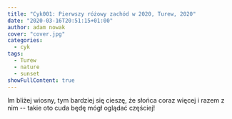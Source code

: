 ```yaml
---
title: "Cyk001: Pierwszy różowy zachód w 2020, Turew, 2020"
date: "2020-03-16T20:51:15+01:00"
author: adam nowak
cover: "cover.jpg"
categories:
  - cyk
tags:
  - Turew
  - nature
  - sunset
showFullContent: true
---
```


Im bliżej wiosny, tym bardziej się cieszę, że słońca coraz więcej i razem z nim -- takie oto cuda będę mógł oglądać częściej!

